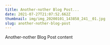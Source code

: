 ```yaml
---
title: Another-nother Blog Post...
date: 2021-07-27T21:07:52.662Z
thumbnail: img/img_20200101_143858_241__01.jpg
slug: another-nother-blog-post
---
```

Another-nother Blog Post content